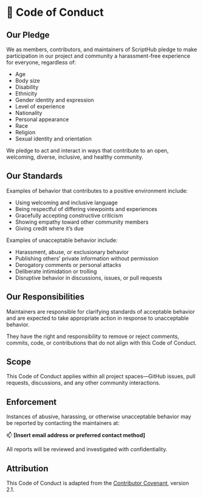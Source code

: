 # 🧭 Code of Conduct

## Our Pledge

We as members, contributors, and maintainers of ScriptHub pledge to make participation in our project and community a harassment-free experience for everyone, regardless of:

- Age
- Body size
- Disability
- Ethnicity
- Gender identity and expression
- Level of experience
- Nationality
- Personal appearance
- Race
- Religion
- Sexual identity and orientation

We pledge to act and interact in ways that contribute to an open, welcoming, diverse, inclusive, and healthy community.

## Our Standards

Examples of behavior that contributes to a positive environment include:

- Using welcoming and inclusive language
- Being respectful of differing viewpoints and experiences
- Gracefully accepting constructive criticism
- Showing empathy toward other community members
- Giving credit where it’s due

Examples of unacceptable behavior include:

- Harassment, abuse, or exclusionary behavior
- Publishing others’ private information without permission
- Derogatory comments or personal attacks
- Deliberate intimidation or trolling
- Disruptive behavior in discussions, issues, or pull requests

## Our Responsibilities

Maintainers are responsible for clarifying standards of acceptable behavior and are expected to take appropriate action in response to unacceptable behavior.

They have the right and responsibility to remove or reject comments, commits, code, or contributions that do not align with this Code of Conduct.

## Scope

This Code of Conduct applies within all project spaces—GitHub issues, pull requests, discussions, and any other community interactions.

## Enforcement

Instances of abusive, harassing, or otherwise unacceptable behavior may be reported by contacting the maintainers at:

📫 **[Insert email address or preferred contact method]**

All reports will be reviewed and investigated with confidentiality.

## Attribution

This Code of Conduct is adapted from the [Contributor Covenant](https://www.contributor-covenant.org/), version 2.1.
